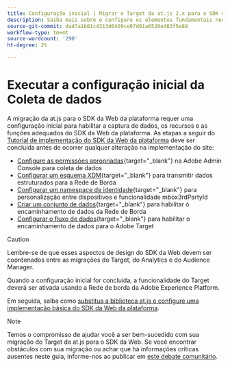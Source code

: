 ```yaml
---
title: Configuração inicial | Migrar o Target da at.js 2.x para o SDK da Web
description: Saiba mais sobre e configure os elementos fundamentais necessários para a implementação do SDK da Web da plataforma
source-git-commit: dad7a1b01c4313d6409ce07d01a6520ed83f5e89
workflow-type: tm+mt
source-wordcount: '290'
ht-degree: 2%

---
```


# Executar a configuração inicial da Coleta de dados

A migração da at.js para o SDK da Web da plataforma requer uma configuração inicial para habilitar a captura de dados, os recursos e as funções adequados do SDK da Web da plataforma. As etapas a seguir do [Tutorial de implementação do SDK da Web da plataforma](https://experienceleague.adobe.com/docs/platform-learn/implement-web-sdk/overview.html?lang=pt-BR) deve ser concluída antes de ocorrer qualquer alteração na implementação do site:

- [Configure as permissões apropriadas](https://experienceleague.adobe.com/docs/platform-learn/implement-web-sdk/initial-configuration/configure-permissions.html){target=&quot;_blank&quot;} na Adobe Admin Console para coleta de dados
- [Configurar um esquema XDM](https://experienceleague.adobe.com/docs/platform-learn/implement-web-sdk/initial-configuration/configure-schemas.html){target=&quot;_blank&quot;} para transmitir dados estruturados para a Rede de Borda
- [Configurar um namespace de identidade](https://experienceleague.adobe.com/docs/platform-learn/implement-web-sdk/initial-configuration/configure-identities.html){target=&quot;_blank&quot;} para personalização entre dispositivos e funcionalidade mbox3rdPartyId
- [Criar um conjunto de dados](https://experienceleague.adobe.com/docs/platform-learn/implement-web-sdk/initial-configuration/configure-datastream.html){target=&quot;_blank&quot;} para habilitar o encaminhamento de dados da Rede de Borda
- [Configurar o fluxo de dados](https://experienceleague.adobe.com/docs/platform-learn/implement-web-sdk/applications-setup/setup-target.html#configure-the-datastream){target=&quot;_blank&quot;} para habilitar o encaminhamento de dados para o Adobe Target

>[!CAUTION]
>
>Lembre-se de que esses aspectos de design do SDK da Web devem ser coordenados entre as migrações do Target, do Analytics e do Audience Manager.

Quando a configuração inicial for concluída, a funcionalidade do Target deverá ser ativada usando a Rede de borda da Adobe Experience Platform.

Em seguida, saiba como [substitua a biblioteca at.js e configure uma implementação básica do SDK da Web da plataforma](replace-library.md).

>[!NOTE]
>
>Temos o compromisso de ajudar você a ser bem-sucedido com sua migração do Target da at.js para o SDK da Web. Se você encontrar obstáculos com sua migração ou achar que há informações críticas ausentes neste guia, informe-nos ao publicar em [este debate comunitário](https://experienceleaguecommunities.adobe.com/t5/adobe-experience-platform-launch/tutorial-discussion-implement-adobe-experience-cloud-with-web/td-p/444996).
